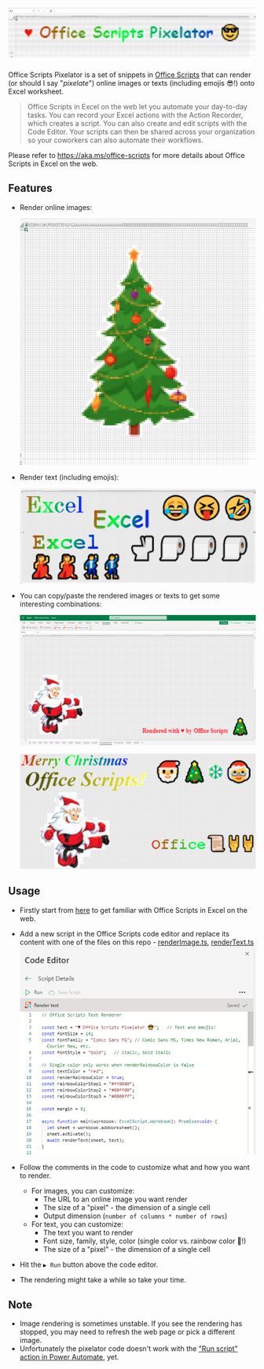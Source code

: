 # ![banner](images/banner.png)

Office Scripts Pixelator is a set of snippets in [Office Scripts](https://aka.ms/office-scripts) that can render (or should I say "*pixelate*") online images or texts (including emojis 😎!) onto Excel worksheet.

> Office Scripts in Excel on the web let you automate your day-to-day tasks. You can record your Excel actions with the Action Recorder, which creates a script. You can also create and edit scripts with the Code Editor. Your scripts can then be shared across your organization so your coworkers can also automate their workflows.

Please refer to <https://aka.ms/office-scripts> for more details about Office Scripts in Excel on the web.

## Features

- Render online images:

  ![render-image-sample](images/sample-4.png)

- Render text (including emojis):

  ![sample-text-sample](images/sample-2.png)

- You can copy/paste the rendered images or texts to get some interesting combinations:

  ![sample-combined-1](images/sample-3.png)

  ![sample-combined-2](images/sample-1.png)

## Usage

- Firstly start from [here](https://aka.ms/office-scripts) to get familiar with Office Scripts in Excel on the web.

- Add a new script in the Office Scripts code editor and replace its content with one of the files on this repo - [renderImage.ts](src/renderImage.ts), [renderText.ts](src/renderText.ts)
  ![code-editor](images/code-editor.png)
- Follow the comments in the code to customize what and how you want to render.
  - For images, you can customize:
    - The URL to an online image you want render
    - The size of a "pixel" - the dimension of a single cell
    - Output dimension (`number of columns * number of rows`)
  - For text, you can customize:
    - The text you want to render
    - Font size, family, style, color (single color vs. rainbow color 🌈!)
    - The size of a "pixel" - the dimension of a single cell
- Hit the `▶ Run` button above the code editor.
- The rendering might take a while so take your time.

## Note

- Image rendering is sometimes unstable. If you see the rendering has stopped, you may need to refresh the web page or pick a different image.
- Unfortunately the pixelator code doesn't work with the ["Run script" action in Power Automate](https://docs.microsoft.com/en-us/office/dev/scripts/tutorials/excel-power-automate-manual), yet.
